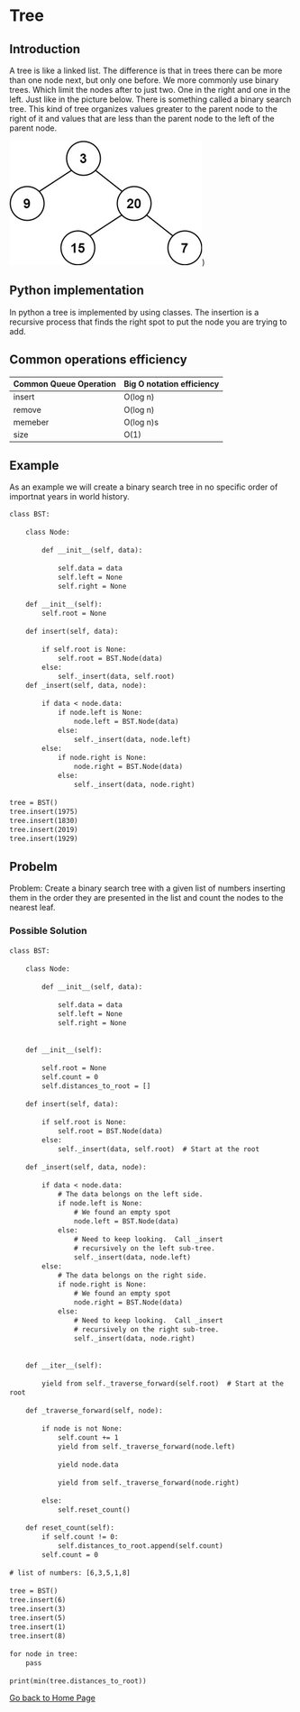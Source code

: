 # Tree

## Introduction
A tree is like a linked list. The difference is that in trees there can be more than one node next, but only one before. We more commonly use binary trees. Which limit the nodes after to just two. One in the right and one in the left. Just like in the picture below. There is something called a binary search tree. This kind of tree organizes values greater to the parent node to the right of it and values that are less than the parent node to the left of the parent node. 

![This is an image](tree.png))



## Python implementation
In python a tree is implemented by using classes. The insertion is a recursive process that finds the right spot to put the node you are trying to add. 
## Common operations efficiency
| Common Queue Operation | Big O notation efficiency |
| ---------------------- | --------------------------|
| insert | O(log n)
| remove | O(log n)
| memeber | O(log n)s
| size | O(1)

## Example
As an example we will create a binary search tree in no specific order of importnat years in world history. 


```
class BST:
        
    class Node:

        def __init__(self, data):

            self.data = data
            self.left = None
            self.right = None

    def __init__(self):
        self.root = None

    def insert(self, data):

        if self.root is None:
            self.root = BST.Node(data)
        else:
            self._insert(data, self.root)
    def _insert(self, data, node):

        if data < node.data:
            if node.left is None:
                node.left = BST.Node(data)
            else:
                self._insert(data, node.left)
        else:
            if node.right is None:
                node.right = BST.Node(data)
            else:
                self._insert(data, node.right)

tree = BST()
tree.insert(1975)
tree.insert(1830)
tree.insert(2019)
tree.insert(1929) 
```

## Probelm
Problem: Create a binary search tree with a given list of numbers inserting them in the order they are presented in the list and count the nodes to the nearest leaf. 

### Possible Solution

```
class BST:

    class Node:

        def __init__(self, data):

            self.data = data
            self.left = None
            self.right = None
            

    def __init__(self):

        self.root = None
        self.count = 0
        self.distances_to_root = []

    def insert(self, data):

        if self.root is None:
            self.root = BST.Node(data)
        else:
            self._insert(data, self.root)  # Start at the root

    def _insert(self, data, node):

        if data < node.data:
            # The data belongs on the left side.
            if node.left is None:
                # We found an empty spot
                node.left = BST.Node(data)
            else:
                # Need to keep looking.  Call _insert
                # recursively on the left sub-tree.
                self._insert(data, node.left)
        else:
            # The data belongs on the right side.
            if node.right is None:
                # We found an empty spot
                node.right = BST.Node(data)
            else:
                # Need to keep looking.  Call _insert
                # recursively on the right sub-tree.
                self._insert(data, node.right)

         
    def __iter__(self):

        yield from self._traverse_forward(self.root)  # Start at the root
        
    def _traverse_forward(self, node):
       
        if node is not None:
            self.count += 1
            yield from self._traverse_forward(node.left)
            
            yield node.data
            
            yield from self._traverse_forward(node.right)
            
        else:
            self.reset_count()

    def reset_count(self):
        if self.count != 0:
            self.distances_to_root.append(self.count)
        self.count = 0
            
# list of numbers: [6,3,5,1,8]

tree = BST()
tree.insert(6)
tree.insert(3)
tree.insert(5)
tree.insert(1)
tree.insert(8)

for node in tree:
    pass

print(min(tree.distances_to_root))

```
[Go back to Home Page](0-welcome.md)
